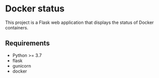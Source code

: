 # Docker status

This project is a Flask web application that displays the status of Docker containers.

## Requirements

- Python >= 3.7
- flask
- gunicorn
- docker
